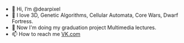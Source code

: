 - 👋 Hi, I’m @dearpixel  
- 👀 I love 3D, Genetic Algorithms, Cellular Automata, Core Wars, Dwarf Fortress.  
- 🌱 Now I'm doing my graduation project Multimedia lectures.  
- 📫 How to reach me [VK.com](https://m.vk.com/dpsmpx)

<!---
dearpixel/dearpixel is a ✨ special ✨ repository because its `README.md` (this file) appears on your GitHub profile.
You can click the Preview link to take a look at your changes.
--->
